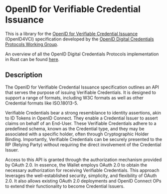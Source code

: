 # OpenID for Verifiable Credential Issuance
This is a library for the [OpenID for Verifiable Credential Issuance](https://openid.bitbucket.io/connect/openid-4-verifiable-credential-issuance-1_0.html) (OpenID4VCI) specification developed by the [OpenID
Digital Credentials Protocols
Working Group](https://openid.bitbucket.io/connect/openid-4-verifiable-presentations-1_0.html).

An overview of all the OpenID Digital Credentials Protocols implementation in Rust can be found [here](../).

## Description
The OpenID for Verifiable Credential Issuance specification outlines an API that serves the purpose of issuing Verifiable Credentials. It is designed to support a range of formats, including W3C formats as well as other Credential formats like ISO.18013-5.

Verifiable Credentials bear a strong resemblance to identity assertions, akin to ID Tokens in OpenID Connect. They enable a Credential Issuer to assert claims on behalf of an End-User. These Verifiable Credentials adhere to a predefined schema, known as the Credential type, and they may be associated with a specific holder, often through Cryptographic Holder Binding. Importantly, Verifiable Credentials can be securely presented to the RP (Relying Party) without requiring the direct involvement of the Credential Issuer.

Access to this API is granted through the authorization mechanism provided by OAuth 2.0. In essence, the Wallet employs
OAuth 2.0 to obtain the necessary authorization for receiving Verifiable Credentials. This approach leverages the
well-established security, simplicity, and flexibility of OAuth 2.0. It also allows existing OAuth 2.0 deployments and
OpenID Connect OPs to extend their functionality to become Credential Issuers.
